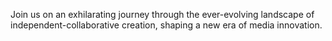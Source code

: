 Join us on an exhilarating journey through the ever-evolving landscape of independent-collaborative creation, shaping a new era of media innovation.
